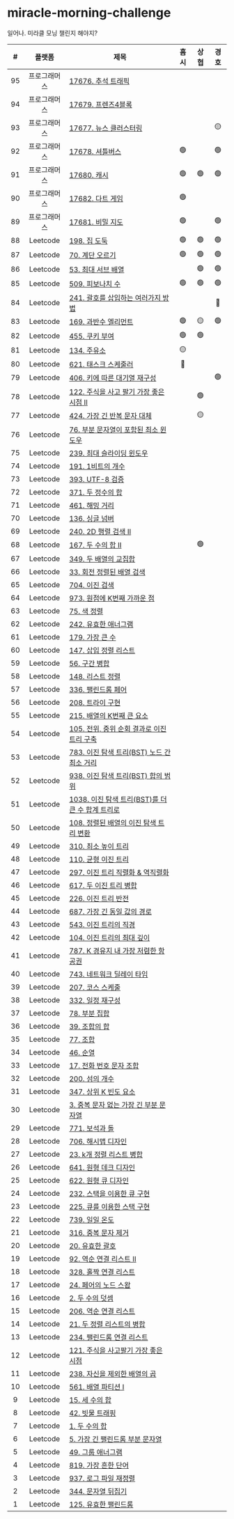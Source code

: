 # miracle-morning-challenge

일어나. 미라클 모닝 챌린지 해야지?

|  #  |    플랫폼    | 제목                                                                                                                                   | 흠시 | 상협 | 경호 |
| :-: | :----------: | -------------------------------------------------------------------------------------------------------------------------------------- | :--: | :--: | :--: |
| 95  | 프로그래머스 | [17676. 추석 트래픽](https://programmers.co.kr/learn/courses/30/lessons/17676)                                                         |      |      |      |
| 94  | 프로그래머스 | [17679. 프렌즈4블록](https://programmers.co.kr/learn/courses/30/lessons/17679)                                                         |      |      |      |
| 93  | 프로그래머스 | [17677. 뉴스 클러스터링](https://programmers.co.kr/learn/courses/30/lessons/17677)                                                     |      |      |  🟡  |
| 92  | 프로그래머스 | [17678. 셔틀버스](https://programmers.co.kr/learn/courses/30/lessons/17678)                                                            |  🟢  |      |  🟢  |
| 91  | 프로그래머스 | [17680. 캐시](https://programmers.co.kr/learn/courses/30/lessons/17680)                                                                |  🟢  |  🟢  |  🟢  |
| 90  | 프로그래머스 | [17682. 다트 게임](https://programmers.co.kr/learn/courses/30/lessons/17682)                                                           |  🟢  |      |      |
| 89  | 프로그래머스 | [17681. 비밀 지도](https://programmers.co.kr/learn/courses/30/lessons/17681)                                                           |  🟢  |      |  🟢  |
| 88  |   Leetcode   | [198. 집 도둑](https://leetcode.com/problems/house-robber/)                                                                            |  🟢  |  🟢  |  🟢  |
| 87  |   Leetcode   | [70. 계단 오르기](https://leetcode.com/problems/climbing-stairs/)                                                                      |  🟢  |  🟢  |  🟢  |
| 86  |   Leetcode   | [53. 최대 서브 배열](https://leetcode.com/problems/maximum-subarray/)                                                                  |      |  🟢  |  🟢  |
| 85  |   Leetcode   | [509. 피보나치 수](https://leetcode.com/problems/fibonacci-number/)                                                                    |  🟢  |  🟢  |  🟢  |
| 84  |   Leetcode   | [241. 괄호를 삽입하는 여러가지 방법](https://leetcode.com/problems/different-ways-to-add-parentheses/)                                 |      |      |  🔴  |
| 83  |   Leetcode   | [169. 과반수 엘리먼트](https://leetcode.com/problems/majority-element/)                                                                |  🟢  |  🟡  |  🟢  |
| 82  |   Leetcode   | [455. 쿠키 부여](https://leetcode.com/problems/assign-cookies/)                                                                        |  🟢  |  🟢  |      |
| 81  |   Leetcode   | [134. 주유소](https://leetcode.com/problems/gas-station/)                                                                              |  🟡  |      |      |
| 80  |   Leetcode   | [621. 태스크 스케줄러](https://leetcode.com/problems/task-scheduler/)                                                                  |  🔴  |      |      |
| 79  |   Leetcode   | [406. 키에 따른 대기열 재구성](https://leetcode.com/problems/queue-reconstruction-by-height/)                                          |      |      |  🟢  |
| 78  |   Leetcode   | [122. 주식을 사고 팔기 가장 좋은 시점 II](https://leetcode.com/problems/best-time-to-buy-and-sell-stock-ii/)                           |      |  🟢  |      |
| 77  |   Leetcode   | [424. 가장 긴 반복 문자 대체](https://leetcode.com/problems/longest-repeating-character-replacement/)                                  |      |  🟡  |      |
| 76  |   Leetcode   | [76. 부분 문자열이 포함된 최소 윈도우](https://leetcode.com/problems/minimum-window-substring/)                                        |      |      |      |
| 75  |   Leetcode   | [239. 최대 슬라이딩 윈도우](https://leetcode.com/problems/sliding-window-maximum/)                                                     |      |      |      |
| 74  |   Leetcode   | [191. 1비트의 개수](https://leetcode.com/problems/number-of-1-bits/)                                                                   |      |      |      |
| 73  |   Leetcode   | [393. UTF-8 검증](https://leetcode.com/problems/utf-8-validation/)                                                                     |      |      |      |
| 72  |   Leetcode   | [371. 두 정수의 합](https://leetcode.com/problems/sum-of-two-integers/)                                                                |      |      |      |
| 71  |   Leetcode   | [461. 해밍 거리](https://leetcode.com/problems/hamming-distance/)                                                                      |      |      |      |
| 70  |   Leetcode   | [136. 싱글 넘버](https://leetcode.com/problems/single-number/)                                                                         |      |      |      |
| 69  |   Leetcode   | [240. 2D 행렬 검색 II](https://leetcode.com/problems/search-a-2d-matrix-ii/)                                                           |      |      |      |
| 68  |   Leetcode   | [167. 두 수의 합 II](https://leetcode.com/problems/two-sum-ii-input-array-is-sorted/)                                                  |      |  🟢  |      |
| 67  |   Leetcode   | [349. 두 배열의 교집합](https://leetcode.com/problems/intersection-of-two-arrays/)                                                     |      |      |      |
| 66  |   Leetcode   | [33. 회전 정렬된 배열 검색](https://leetcode.com/problems/search-in-rotated-sorted-array/)                                             |      |      |      |
| 65  |   Leetcode   | [704. 이진 검색](https://leetcode.com/problems/binary-search/)                                                                         |      |      |      |
| 64  |   Leetcode   | [973. 원점에 K번째 가까운 점](https://leetcode.com/problems/k-closest-points-to-origin/)                                               |      |      |      |
| 63  |   Leetcode   | [75. 색 정렬](https://leetcode.com/problems/sort-colors/)                                                                              |      |      |      |
| 62  |   Leetcode   | [242. 유효한 애너그램](https://leetcode.com/problems/valid-anagram/)                                                                   |      |      |      |
| 61  |   Leetcode   | [179. 가장 큰 수](https://leetcode.com/problems/largest-number/)                                                                       |      |      |      |
| 60  |   Leetcode   | [147. 삽입 정렬 리스트](https://leetcode.com/problems/insertion-sort-list/)                                                            |      |      |      |
| 59  |   Leetcode   | [56. 구간 병합](https://leetcode.com/problems/merge-intervals/)                                                                        |      |      |      |
| 58  |   Leetcode   | [148. 리스트 정렬](https://leetcode.com/problems/sort-list/)                                                                           |      |      |      |
| 57  |   Leetcode   | [336. 팰린드롬 페어](https://leetcode.com/problems/palindrome-pairs/)                                                                  |      |      |      |
| 56  |   Leetcode   | [208. 트라이 구현](https://leetcode.com/problems/implement-trie-prefix-tree/)                                                          |      |      |      |
| 55  |   Leetcode   | [215. 배열의 K번째 큰 요소](https://leetcode.com/problems/kth-largest-element-in-an-array/)                                            |      |      |      |
| 54  |   Leetcode   | [105. 전위, 중위 순회 결과로 이진 트리 구축](https://leetcode.com/problems/construct-binary-tree-from-preorder-and-inorder-traversal/) |      |      |      |
| 53  |   Leetcode   | [783. 이진 탐색 트리(BST) 노드 간 최소 거리](https://leetcode.com/problems/minimum-distance-between-bst-nodes/)                        |      |      |      |
| 52  |   Leetcode   | [938. 이진 탐색 트리(BST) 합의 범위](https://leetcode.com/problems/range-sum-of-bst/)                                                  |      |      |      |
| 51  |   Leetcode   | [1038. 이진 탐색 트리(BST)를 더 큰 수 합계 트리로](https://leetcode.com/problems/binary-search-tree-to-greater-sum-tree/)              |      |      |      |
| 50  |   Leetcode   | [108. 정렬된 배열의 이진 탐색 트리 변환](https://leetcode.com/problems/convert-sorted-array-to-binary-search-tree/)                    |      |      |      |
| 49  |   Leetcode   | [310. 최소 높이 트리](https://leetcode.com/problems/minimum-height-trees/)                                                             |      |      |      |
| 48  |   Leetcode   | [110. 균형 이진 트리](https://leetcode.com/problems/balanced-binary-tree/)                                                             |      |      |      |
| 47  |   Leetcode   | [297. 이진 트리 직렬화 & 역직렬화](https://leetcode.com/problems/serialize-and-deserialize-binary-tree/)                               |      |      |      |
| 46  |   Leetcode   | [617. 두 이진 트리 병합](https://leetcode.com/problems/merge-two-binary-trees/)                                                        |      |      |      |
| 45  |   Leetcode   | [226. 이진 트리 반전](https://leetcode.com/problems/invert-binary-tree/)                                                               |      |      |      |
| 44  |   Leetcode   | [687. 가장 긴 동일 값의 경로](https://leetcode.com/problems/longest-univalue-path/)                                                    |      |      |      |
| 43  |   Leetcode   | [543. 이진 트리의 직경](https://leetcode.com/problems/diameter-of-binary-tree/)                                                        |      |      |      |
| 42  |   Leetcode   | [104. 이진 트리의 최대 깊이](https://leetcode.com/problems/maximum-depth-of-binary-tree/)                                              |      |      |      |
| 41  |   Leetcode   | [787. K 경유지 내 가장 저렴한 항공권](https://leetcode.com/problems/cheapest-flights-within-k-stops/)                                  |      |      |      |
| 40  |   Leetcode   | [743. 네트워크 딜레이 타임](https://leetcode.com/problems/network-delay-time/)                                                         |      |      |      |
| 39  |   Leetcode   | [207. 코스 스케줄](https://leetcode.com/problems/course-schedule/)                                                                     |      |      |      |
| 38  |   Leetcode   | [332. 일정 재구성](https://leetcode.com/problems/reconstruct-itinerary/)                                                               |      |      |      |
| 37  |   Leetcode   | [78. 부분 집합](https://leetcode.com/problems/subsets/)                                                                                |      |      |      |
| 36  |   Leetcode   | [39. 조합의 합](https://leetcode.com/problems/combination-sum/)                                                                        |      |      |      |
| 35  |   Leetcode   | [77. 조합](https://leetcode.com/problems/combinations/)                                                                                |      |      |      |
| 34  |   Leetcode   | [46. 순열](https://leetcode.com/problems/permutations/)                                                                                |      |      |      |
| 33  |   Leetcode   | [17. 전화 번호 문자 조합](https://leetcode.com/problems/letter-combinations-of-a-phone-number/)                                        |      |      |      |
| 32  |   Leetcode   | [200. 섬의 개수](https://leetcode.com/problems/number-of-islands/)                                                                     |      |      |      |
| 31  |   Leetcode   | [347. 상위 K 빈도 요소](https://leetcode.com/problems/top-k-frequent-elements/)                                                        |      |      |      |
| 30  |   Leetcode   | [3. 중복 문자 없는 가장 긴 부분 문자열](https://leetcode.com/problems/longest-substring-without-repeating-characters/)                 |      |      |      |
| 29  |   Leetcode   | [771. 보석과 돌](https://leetcode.com/problems/jewels-and-stones/)                                                                     |      |      |      |
| 28  |   Leetcode   | [706. 해시맵 디자인](https://leetcode.com/problems/design-hashmap/)                                                                    |      |      |      |
| 27  |   Leetcode   | [23. k개 정렬 리스트 병합](https://leetcode.com/problems/merge-k-sorted-lists/)                                                        |      |      |      |
| 26  |   Leetcode   | [641. 원형 데크 디자인](https://leetcode.com/problems/design-circular-deque/)                                                          |      |      |      |
| 25  |   Leetcode   | [622. 원형 큐 디자인](https://leetcode.com/problems/design-circular-queue/)                                                            |      |      |      |
| 24  |   Leetcode   | [232. 스택을 이용한 큐 구현](https://leetcode.com/problems/implement-queue-using-stacks/)                                              |      |      |      |
| 23  |   Leetcode   | [225. 큐를 이용한 스택 구현](https://leetcode.com/problems/implement-stack-using-queues/)                                              |      |      |      |
| 22  |   Leetcode   | [739. 일일 온도](https://leetcode.com/problems/daily-temperatures/)                                                                    |      |      |      |
| 21  |   Leetcode   | [316. 중복 문자 제거](https://leetcode.com/problems/remove-duplicate-letters/)                                                         |      |      |      |
| 20  |   Leetcode   | [20. 유효한 괄호](https://leetcode.com/problems/valid-parentheses/)                                                                    |      |      |      |
| 19  |   Leetcode   | [92. 역순 연결 리스트 II](https://leetcode.com/problems/reverse-linked-list-ii/)                                                       |      |      |      |
| 18  |   Leetcode   | [328. 홀짝 연결 리스트](https://leetcode.com/problems/odd-even-linked-list/)                                                           |      |      |      |
| 17  |   Leetcode   | [24. 페어의 노드 스왑](https://leetcode.com/problems/swap-nodes-in-pairs/)                                                             |      |      |      |
| 16  |   Leetcode   | [2. 두 수의 덧셈](https://leetcode.com/problems/add-two-numbers/)                                                                      |      |      |      |
| 15  |   Leetcode   | [206. 역순 연결 리스트](https://leetcode.com/problems/reverse-linked-list/)                                                            |      |      |      |
| 14  |   Leetcode   | [21. 두 정렬 리스트의 병합](https://leetcode.com/problems/merge-two-sorted-lists/)                                                     |      |      |      |
| 13  |   Leetcode   | [234. 팰린드롬 연결 리스트](https://leetcode.com/problems/palindrome-linked-list/)                                                     |      |      |      |
| 12  |   Leetcode   | [121. 주식을 사고팔기 가장 좋은 시점](https://leetcode.com/problems/best-time-to-buy-and-sell-stock/)                                  |      |      |      |
| 11  |   Leetcode   | [238. 자신을 제외한 배열의 곱](https://leetcode.com/problems/product-of-array-except-self/)                                            |      |      |      |
| 10  |   Leetcode   | [561. 배열 파티션 I](https://leetcode.com/problems/array-partition-i/)                                                                 |      |      |      |
|  9  |   Leetcode   | [15. 세 수의 합](https://leetcode.com/problems/3sum/)                                                                                  |      |      |      |
|  8  |   Leetcode   | [42. 빗물 트래핑](https://leetcode.com/problems/trapping-rain-water/)                                                                  |      |      |      |
|  7  |   Leetcode   | [1. 두 수의 합](https://leetcode.com/problems/two-sum/)                                                                                |      |      |      |
|  6  |   Leetcode   | [5. 가장 긴 팰린드롬 부분 문자열](https://leetcode.com/problems/longest-palindromic-substring/)                                        |      |      |      |
|  5  |   Leetcode   | [49. 그룹 애너그램](https://leetcode.com/problems/group-anagrams/)                                                                     |      |      |      |
|  4  |   Leetcode   | [819. 가장 흔한 단어](https://leetcode.com/problems/most-common-word/)                                                                 |      |      |      |
|  3  |   Leetcode   | [937. 로그 파일 재정렬](https://leetcode.com/problems/reorder-data-in-log-files/)                                                      |      |      |      |
|  2  |   Leetcode   | [344. 문자열 뒤집기](https://leetcode.com/problems/reverse-string/)                                                                    |      |      |      |
|  1  |   Leetcode   | [125. 유효한 팰린드롬](https://leetcode.com/problems/valid-palindrome/)                                                                |      |      |      |

